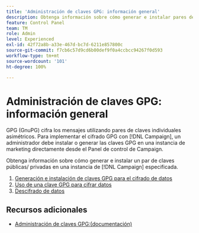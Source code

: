 ```yaml
---
title: 'Administración de claves GPG: información general'
description: Obtenga información sobre cómo generar e instalar pares de claves públicas/ privadas en una instancia de  [!DNL Campaign]  especificada.
feature: Control Panel
team: TM
role: Admin
level: Experienced
exl-id: 42f72a8b-a33e-467d-bc7d-6211e857800c
source-git-commit: f7cb6c57d9cd6b00def9f0a4ccbcc94267f0d593
workflow-type: tm+mt
source-wordcount: '101'
ht-degree: 100%

---
```


# Administración de claves GPG: información general

GPG (GnuPG) cifra los mensajes utilizando pares de claves individuales asimétricos. Para implementar el cifrado GPG con [!DNL Campaign], un administrador debe instalar o generar las claves GPG en una instancia de marketing directamente desde el Panel de control de Campaign.

Obtenga información sobre cómo generar e instalar un par de claves públicas/ privadas en una instancia de [!DNL Campaign] especificada.

1. [Generación e instalación de claves GPG para el cifrado de datos](./generate-and-install-gpg-keys.md)
2. [Uso de una clave GPG para cifrar datos](./use-a-gpg-key-to-encrypt-data.md)
3. [Descifrado de datos](./decrypt-data.md)

## Recursos adicionales

* [Administración de claves GPG:(documentación)](https://experienceleague.adobe.com/docs/control-panel/using/instances-settings/gpg-keys-management.html?lang=es)
